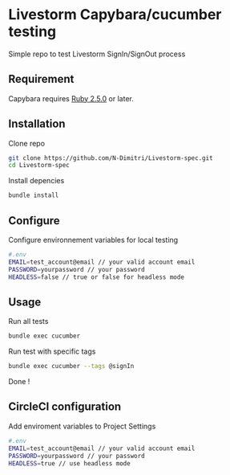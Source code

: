 [![<N-Dimitri>](https://circleci.com/gh/N-Dimitri/Livestorm-spec.svg?style=svg)](https://app.circleci.com/pipelines/github/N-Dimitri/Livestorm-spec)

# Livestorm Capybara/cucumber testing

Simple repo to test Livestorm SignIn/SignOut process

## Requirement

Capybara requires [Ruby 2.5.0](https://www.ruby-lang.org/fr/) or later. 

## Installation

Clone repo

```bash
git clone https://github.com/N-Dimitri/Livestorm-spec.git
cd Livestorm-spec
```
Install depencies

```bash
bundle install
```

## Configure

Configure environnement variables for local testing

```bash
#.env
EMAIL=test_account@email // your valid account email
PASSWORD=yourpassword // your password
HEADLESS=false // true or false for headless mode
```


## Usage

Run all tests

```bash
bundle exec cucumber
```
Run test with specific tags

```bash
bundle exec cucumber --tags @signIn
```

Done !


## CircleCI configuration
Add enviroment variables to Project Settings

```bash
#.env
EMAIL=test_account@email // your valid account email
PASSWORD=yourpassword // your password
HEADLESS=true // use headless mode 
```
